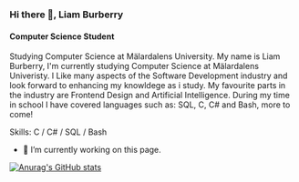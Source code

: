 ### Hi there 👋, Liam Burberry
#### Computer Science Student
Studying Computer Science at Mälardalens University.
My name is Liam Burberry, I'm currently studying Computer Science at Mälardalens Univeristy. 
I Like many aspects of the Software Development industry and look forward to enhancing my knowldege as i study. My favourite parts in the industry are Frontend Design and Artificial Intelligence. During my time in school I have covered languages such as: SQL, C, C# and Bash, more to come!

Skills: C / C# / SQL / Bash

- 🔭 I’m currently working on this page. 






[![Anurag's GitHub stats](https://github-readme-stats.vercel.app/api?username=LiamAlexanderBurberry)](https://github.com/anuraghazra/github-readme-stats)
